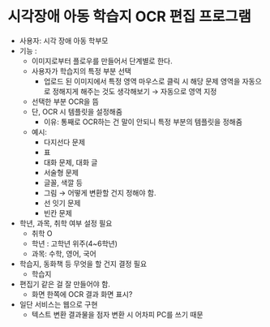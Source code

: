 # 시각장애 아동 학습지 OCR 편집 프로그램

- 사용자: 시각 장애 아동 학부모
- 기능 :
    - 이미지로부터 플로우를 만들어서 단계별로 한다.
    - 사용자가 학습지의 특정 부분 선택
        - 업로드 된 이미지에서 특정 영역 마우스로 클릭 시 해당 문제 영역을 자동으로 정해지게 해주는 것도 생각해보기 → 자동으로 영역 지정
    - 선택한 부분 OCR을 뜸
    - 단, OCR 시 템플릿을 설정해줌
        - 이유: 통째로 OCR하는 건 말이 안되니 특정 부분의 템플릿을 정해줌
    - 예시:
        - 다지선다 문제
        - 표
        - 대화 문제, 대화 글
        - 서술형 문제
        - 글꼴, 색깔 등
        - 그림 → 어떻게 변환할 건지 정해야 함.
        - 선 잇기 문제
        - 빈칸 문제
- 학년, 과목, 취학 여부 설정 필요
    - 취학 O
    - 학년 : 고학년 위주(4~6학년)
    - 과목: 수학, 영어, 국어
- 학습지, 동화책 등 무엇을 할 건지 결정 필요
    - 학습지
- 편집기 같은 걸 잘 만들어야 함.
    - 화면 한쪽에 OCR 결과 화면 표시?
- 일단 서비스는 웹으로 구현
    - 텍스트 변환 결과물을 점자 변환 시 어차피 PC를 쓰기 때문
